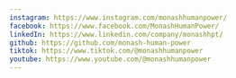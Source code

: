```yaml
---
instagram: https://www.instagram.com/monashhumanpower/
facebook: https://www.facebook.com/MonashHumanPower/
linkedIn: https://www.linkedin.com/company/monashhpt/
github: https://github.com/monash-human-power
tiktok: https://www.tiktok.com/@monashhumanpower
youtube: https://www.youtube.com/@monashhumanpower
---
```

